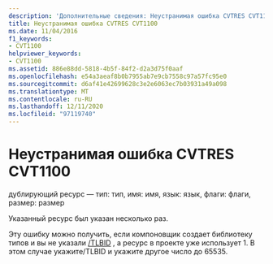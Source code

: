 ```yaml
---
description: 'Дополнительные сведения: Неустранимая ошибка CVTRES CVT1100'
title: Неустранимая ошибка CVTRES CVT1100
ms.date: 11/04/2016
f1_keywords:
- CVT1100
helpviewer_keywords:
- CVT1100
ms.assetid: 886e88dd-5818-4b5f-84f2-d2a3d75f0aaf
ms.openlocfilehash: e54a3aeaf8b0b7955ab7e9cb7558c97a57fc95e0
ms.sourcegitcommit: d6af41e42699628c3e2e6063ec7b03931a49a098
ms.translationtype: MT
ms.contentlocale: ru-RU
ms.lasthandoff: 12/11/2020
ms.locfileid: "97119740"
---
```

# <a name="cvtres-fatal-error-cvt1100"></a>Неустранимая ошибка CVTRES CVT1100

дублирующий ресурс — тип: тип, имя: имя, язык: язык, флаги: флаги, размер: размер

Указанный ресурс был указан несколько раз.

Эту ошибку можно получить, если компоновщик создает библиотеку типов и вы не указали [/TLBID](../../build/reference/tlbid-specify-resource-id-for-typelib.md) , а ресурс в проекте уже использует 1. В этом случае укажите/TLBID и укажите другое число до 65535.
